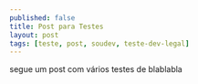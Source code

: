 ```yaml
---
published: false
title: Post para Testes
layout: post
tags: [teste, post, soudev, teste-dev-legal]
---
```

segue um post com vários testes de blablabla

